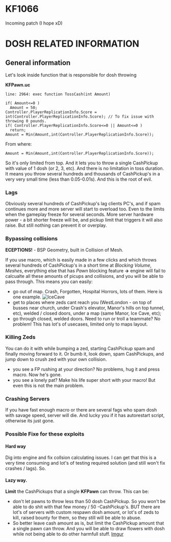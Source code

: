 # KF1066
Incoming patch (I hope xD)

# DOSH RELATED INFORMATION
## General information
Let's look inside function that is responsible for dosh throwing

**KFPawn.uc**

`line: 2964: exec function TossCash(int Amount)`
```unrealscript
if( Amount<=0 )
  Amount = 50;
Controller.PlayerReplicationInfo.Score = int(Controller.PlayerReplicationInfo.Score); // To fix issue with throwing 0 pounds.
if( Controller.PlayerReplicationInfo.Score<=0 || Amount<=0 )
  return;
Amount = Min(Amount,int(Controller.PlayerReplicationInfo.Score));
```
From where:
```unrealscript
Amount = Min(Amount,int(Controller.PlayerReplicationInfo.Score));
```
So it's only limited from top. And it lets you to throw a single CashPickup with value of 1 dosh (or 2, 3, etc). And there is no limitation in toss duration. It means you throw several hundreds and thousands of CashPickup's in a very very small time (less than 0.05-0.01s). And this is the root of evil.
### Lags
Obviously several hundreds of CashPickup's lag clients PC's, and if spam continues more and more server will start to overload too. Even to the limits when the gameplay freeze for several seconds. More server hardware power - a bit shorter freeze will be, and pickup limit that triggers it will also raise. But still nothing can prevent it or overplay.

### Bypassing collisions
**ECEPTIONS!** - BSP Geometry, built in Collision of Mesh.

If you use macro, which is easily made in a few clicks and which throws several hundreds of CashPickup's in a short time at *Blocking Volume*, *Meshes*, everything else that has *Pawn* blocking feature **->** engine will fail to calcualte all these amounts of picups and collisions, and you will be able to pass through. This means you can easily:
- go out of map. Crash, Forgotten, Hospital Horrors, lots of them. Here is one example.
![IceCave](https://i.imgur.com/t4CUm2C.jpg)
- get to places where zeds cant reach you (WestLondon - on top of busses near church, under Crash's elevator, Manor's hills on top tunnel, etc), welded / closed doors, under a map (same Manor, Ice Cave, etc);
- go through closed, welded doors. Need to run or troll a teammate? No problem!
This has lot's of usecases, limited only to maps layout.

### Killing Zeds
You can do it with while bumping a zed, starting CashPickup spam and finally moving forward to it. Or bumb it, look down, spam CashPickups, and jump down to crush zed with your own collision.
- you see a FP rushing at your direction? No problems, hug it and press macro. Now he's gone.
- you see a lonely pat? Make his life super short with your macro!
But even this is not the main problem.

### Crashing Servers
If you have fast enough macro or there are several fags who spam dosh with savage speed, server will die. And lucky you if it has autorestart script, otherwise its just gone.

### Possible Fixe for these exploits
#### Hard way
Dig into engine and fix collsion calculating issues. I can get that this is a very time consuming and lot's of testing required solution (and still won't fix crashes / lags). So.
#### Lazy way.
**Limit** the CashPickups that a single **KFPawn** can throw. This can be:
- don't let pawns to throw less than 50 dosh CashPickup. So you won't be able to do shit with that few money / 50 -CashPickup's. BUT there are lot's of servers with custom respawn dosh amount, or lot's of zeds to kill, raised bounty for them, so they still will be able to abuse.
- So better leave cash amount as is, but limit the CashPickup amount that a single pawn can throw. And you will be able to draw flowers with dosh while not being able to do other harmfull stuff.
[Imgur](https://i.imgur.com/ITaG6xL.jpg)
